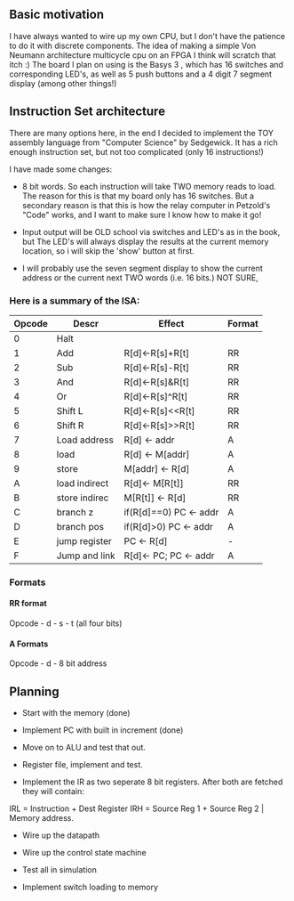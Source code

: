 ## Basic motivation

I have always wanted to wire up my own CPU, but I don't have the patience to do it with discrete components. The idea of making a simple Von Neumann architecture multicycle cpu on an FPGA I think will scratch that itch :)   The board I plan on using is the Basys 3 , which has 16 switches and corresponding LED's, as well as 5 push buttons and a 4 digit 7 segment display (among other things!)


## Instruction Set architecture

There are many options here, in the end I decided to implement the TOY assembly language from "Computer Science" by Sedgewick. It has a rich enough instruction set, but not too complicated (only 16 instructions!)

I have made some changes:

* 8 bit words.  So each instruction will take TWO memory reads to load.  The reason for this is that my board only has 16 switches. But a secondary reason is that this is how the relay computer in Petzold's "Code" works, and I want to make sure I know how to make it go!

* Input output will be OLD school via switches and LED's as in the book, but The LED's will always display the results at the current memory location, so i will skip the 'show' button at first.

* I will probably use the seven segment display to show the current address or the current next TWO words (i.e. 16 bits.) NOT SURE,

### Here is a summary of the ISA:

|Opcode  |  Descr       |   Effect               |  Format |
|--------|--------------|------------------------|---------|
|0       |Halt          |                        |         |
|1       | Add          |R[d]<-R[s]+R[t]         | RR      |
|2       | Sub          |R[d]<-R[s]-R[t]         | RR      |
|3       | And          |R[d]<-R[s]&R[t]         | RR      |
|4       | Or           |R[d]<-R[s]^R[t]         | RR      |
|5       | Shift L      |R[d]<-R[s]<<R[t]        | RR      |
|6       | Shift R      |R[d]<-R[s]>>R[t]        | RR      |
|7       | Load address | R[d] <- addr           | A       |
|8       | load         | R[d] <- M[addr]        | A       |
|9       | store        | M[addr] <- R[d]        | A       |
|A       | load indirect| R[d]<- M[R[t]]         | RR      |
|B       | store indirec| M[R[t]] <- R[d]        | RR      |
|C       | branch z     | if(R[d]==0) PC <- addr | A       |
|D       | branch pos   | if(R[d]>0) PC <- addr  | A       |
|E       | jump register| PC <- R[d]             | -       |
|F       | Jump and link| R[d]<- PC; PC <- addr  | A       |

### Formats

#### RR format
Opcode  -  d  -  s - t (all four bits)

#### A Formats
Opcode  - d  -  8 bit address



## Planning

* Start with the memory (done)

* Implement PC with built in increment (done)

* Move on to ALU and test that out.

* Register file, implement and test.

* Implement the IR as two seperate 8 bit registers.   After both are fetched they will contain:

IRL = Instruction + Dest Register
IRH = Source Reg 1 + Source Reg 2   |  Memory address.

* Wire up the datapath

* Wire up the control state machine

* Test all in simulation

* Implement switch loading to memory
